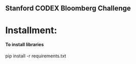 ## Stanford CODEX Bloomberg Challenge


# Installment:
#### To install libraries
pip install -r requirements.txt